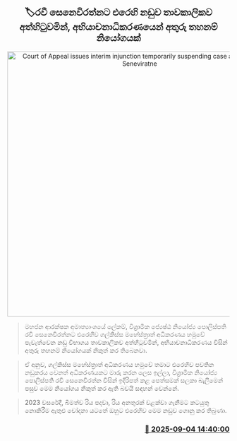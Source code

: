 <p align='center'><b><h2 align='center' title='Court of Appeal issues interim injunction temporarily suspending case against Ravi Seneviratne'>🏷රවී සෙනෙවිරත්නට එරෙහි නඩුව තාවකාලිකව අත්හිටුවමින්, අභියාචනාධිකරණයෙන් අතුරු තහනම් නියෝගයක්</h2></b></p>
<p align='center'><img src='https://helakuru.sgp1.cdn.digitaloceanspaces.com/esana/images/lib/ravi-senewi-2025.jpg' width='600' alt='Court of Appeal issues interim injunction temporarily suspending case against Ravi Seneviratne'></p>

> මහජන ආරක්ෂක අමාත්‍යාංශයේ ලේකම්, විශ්‍රාමික ජ්‍යෙෂ්ඨ නියෝජ්‍ය පොලිස්පති රවි සෙනෙවිරත්නට එරෙහිව ගල්කිස්ස මහේස්ත්‍රාත් අධිකරණය හමුවේ පැවැත්වෙන නඩු විභාගය තාවකාලිකව අත්හිටුවමින්, අභියාචනාධිකරණය විසින් අතුරු තහනම් නියෝගයක් නිකුත් කර තිබෙනවා.

> ඒ අනුව, ගල්කිස්ස මහේස්ත්‍රාත් අධිකරණය හමුවේ තමාට එරෙහිව පවතින නඩුකරය වෙනත් අධිකරණයකට මාරු කරන ලෙස ඉල්ලා, විශ්‍රාමික නියෝජ්‍ය පොලිස්පති රවි සෙනෙවිරත්න විසින් ඉදිරිපත් කළ පෙත්සමක් සලකා බැලීමෙන් පසුව මෙම නියෝගය නිකුත් කර ඇති බවයි සඳහන් වෙන්නේ.

> 2023 වසරේදී, බීමත්ව රිය පදවා, රිය අනතුරක් වළක්වා ගැනීමට කටයුතු නොකිරීම ඇතුළු චෝදනා යටතේ ඔහුට එරෙහිව මෙම නඩුව ගොනු කර තිබුණා.



<h3 align='right'><a href='https://www.helakuru.lk/esana/p/113351/'>📅 2025-09-04 14:40:00</a></h3>
